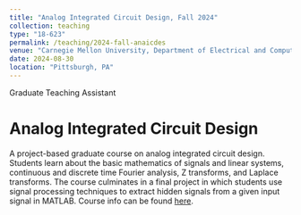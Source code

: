 ```yaml
---
title: "Analog Integrated Circuit Design, Fall 2024"
collection: teaching
type: "18-623"
permalink: /teaching/2024-fall-anaicdes
venue: "Carnegie Mellon University, Department of Electrical and Computer Engineering"
date: 2024-08-30
location: "Pittsburgh, PA"
---
```


Graduate Teaching Assistant

Analog Integrated Circuit Design
======
A project-based graduate course on analog integrated circuit design. Students learn about the basic mathematics of signals and linear systems, continuous and discrete time Fourier analysis, Z transforms, and Laplace transforms. The course culminates in a final project in which students use signal processing techniques to extract hidden signals from a given input signal in MATLAB. Course info can be found [here](https://courses.ece.cmu.edu/18623).
